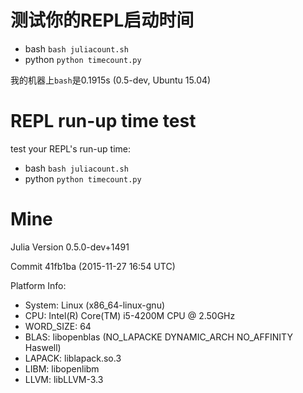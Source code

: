 # 测试你的REPL启动时间

- bash `bash juliacount.sh`
- python `python timecount.py`

我的机器上`bash`是0.1915s (0.5-dev, Ubuntu 15.04)

# REPL run-up time test

test your REPL's run-up time:
- bash `bash juliacount.sh`
- python `python timecount.py`



# Mine

Julia Version 0.5.0-dev+1491

Commit 41fb1ba (2015-11-27 16:54 UTC)

Platform Info:
- System: Linux (x86_64-linux-gnu)
- CPU: Intel(R) Core(TM) i5-4200M CPU @ 2.50GHz
- WORD_SIZE: 64
- BLAS: libopenblas (NO_LAPACKE DYNAMIC_ARCH NO_AFFINITY Haswell)
- LAPACK: liblapack.so.3
- LIBM: libopenlibm
- LLVM: libLLVM-3.3